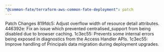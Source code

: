 ```yaml
---
"@common-fate/terraform-aws-common-fate-deployment": patch
---
```


Patch Changes
819fdc5: Adjust overflow width of resource detail attributes.
446392e: Fix an issue which prevented centralised_support from being disabled due to browser caching.
1c3ec55: Prevents some internal errors being exposed in diagnostics from the Access Handler APIs.
1c3ec55: Improve handling of Principals data migration during deployment upgrades.
